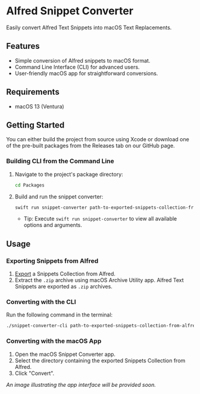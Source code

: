 # Alfred Snippet Converter

Easily convert Alfred Text Snippets into macOS Text Replacements.

## Features

- Simple conversion of Alfred snippets to macOS format.
- Command Line Interface (CLI) for advanced users.
- User-friendly macOS app for straightforward conversions.

## Requirements

- macOS 13 (Ventura)

## Getting Started

You can either build the project from source using Xcode or download one of the pre-built packages from the Releases tab on our GitHub page.

### Building CLI from the Command Line

1. Navigate to the project's package directory:
   ```bash
   cd Packages
   ```
2. Build and run the snippet converter:
   ```bash
   swift run snippet-converter path-to-exported-snippets-collection-from-alfred
   ```
   - Tip: Execute `swift run snippet-converter` to view all available options and arguments.

## Usage

### Exporting Snippets from Alfred

1. [Export](https://www.alfredapp.com/help/features/snippets/#sharing) a Snippets Collection from Alfred.
2. Extract the `.zip` archive using macOS Archive Utility app. Alfred Text Snippets are exported as `.zip` archives.

### Converting with the CLI

Run the following command in the terminal:

```bash
./snippet-converter-cli path-to-exported-snippets-collection-from-alfred
```

### Converting with the macOS App

1. Open the macOS Snippet Converter app.
2. Select the directory containing the exported Snippets Collection from Alfred.
3. Click "Convert".

*An image illustrating the app interface will be provided soon.*
